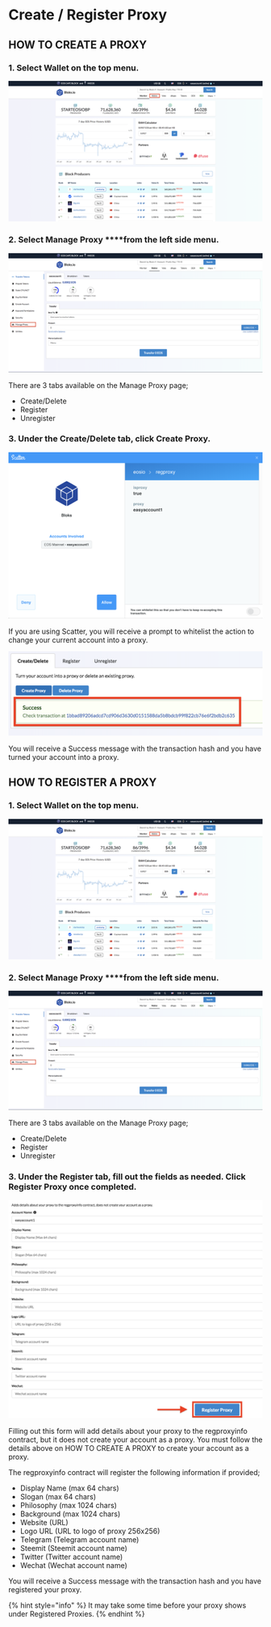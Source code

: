 # Create / Register Proxy

## HOW TO CREATE A PROXY

### 1. Select **Wallet** on the top menu.

![](../.gitbook/assets/image%20%2857%29.png)

### 2. Select Manage Proxy ****from the left side menu.

![](../.gitbook/assets/image%20%2862%29.png)

There are 3 tabs available on the Manage Proxy page;

* Create/Delete
* Register
* Unregister

### 3. Under the Create/Delete tab, click Create Proxy.

![](../.gitbook/assets/image%20%28194%29.png)

If you are using Scatter, you will receive a prompt to whitelist the action to change your current account into a proxy.

![](../.gitbook/assets/image%20%28174%29.png)

You will receive a Success message with the transaction hash and you have turned your account into a proxy.



## HOW TO REGISTER A PROXY <a id="register"></a>

### 1. Select **Wallet** on the top menu.

![](../.gitbook/assets/image%20%2857%29.png)

### 2. Select Manage Proxy ****from the left side menu.

![](../.gitbook/assets/image%20%2862%29.png)

There are 3 tabs available on the Manage Proxy page;

* Create/Delete
* Register
* Unregister

### 3. Under the Register tab, fill out the fields as needed. Click Register Proxy once completed.

![](../.gitbook/assets/image%20%28128%29.png)

Filling out this form will add details about your proxy to the regproxyinfo contract, but it does not create your account as a proxy. You must follow the details above on HOW TO CREATE A PROXY to create your account as a proxy.

The regproxyinfo contract will register the following information if provided;

* Display Name \(max 64 chars\)
* Slogan \(max 64 chars\)
* Philosophy \(max 1024 chars\)
* Background \(max 1024 chars\)
* Website \(URL\)
* Logo URL \(URL to logo of proxy 256x256\)
* Telegram \(Telegram account name\)
* Steemit \(Steemit account name\)
* Twitter \(Twitter account name\)
* Wechat \(Wechat account name\)

You will receive a Success message with the transaction hash and you have registered your proxy.

{% hint style="info" %}
It may take some time before your proxy shows under Registered Proxies.
{% endhint %}


